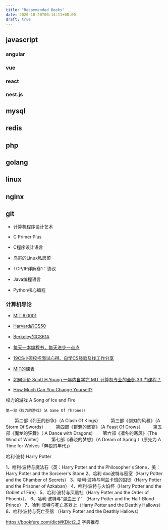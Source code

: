 ```yaml
---
title: "Recommended Books"
date: 2020-10-20T00:14:11+08:00
draft: true
---
```


## javascript

### angular

### vue

### react

### nest.js

## mysql

## redis

## php

## golang

## linux

## nginx

## git


- 计算机程序设计艺术
- C Primer Plus
- C程序设计语言

- 鸟哥的Linux私房菜
- TCP/IP详解卷1：协议

- Java编程语言
- Python核心编程

### 计算机导论

- [MIT 6.0001](https://ocw.mit.edu/courses/electrical-engineering-and-computer-science/6-0001-introduction-to-computer-science-and-programming-in-python-fall-2016/) 

- [Harvard的CS50](https://cs50.harvard.edu/college/2020/fall/)

- [Berkeley的CS61A](https://cs61a.org/)



- [每天一本编程书，每天进步一点点](https://salttiger.com/)


- [19CS小硕校招面试心得、自学CS经验及找工作分享](https://zhuanlan.zhihu.com/p/108911948)

- [MIT的课表](http://catalog.mit.edu/degree-charts/computer-science-engineering-course-6-3/)

- [如何评价 Scott H.Young 一年内自学完 MIT 计算机专业的全部 33 门课程？](https://www.zhihu.com/question/20571226)

- [How Much Can You Change Yourself?](https://www.scotthyoung.com/blog/)


权力的游戏 A Song of Ice and Fire

    第一部《权力的游戏》（A Game Of Thrones）
　　第二部《列王的纷争》（A Clash Of Kings）
　　第三部《剑刃的风暴》（A Storm Of Swords）
　　第四部《群鸦的盛宴》（A Feast Of Crows）
　　第五部《魔龙的狂舞》（ A Dance with Dragons)
　　第六部《凛冬的寒风》（The Wind of Winter）
　　第七部《春晓的梦想》（A Dream of Spring ）(原先为 A Time for Wolves「奔狼的年代」)

哈利·波特 Harry Potter

1、哈利·波特与魔法石（英：Harry Potter and the Philosopher's Stone，美：Harry Potter and the Sorcerer's Stone
2、哈利·dao波特与密室（Harry Potter and the Chamber of Secrets）
3、哈利·波特与阿兹卡班的囚徒（Harry Potter and the Prisoner of Azkaban）
4、哈利·波特与火焰杯（Harry Potter and the Goblet of Fire）
5、哈利·波特与凤凰社（Harry Potter and the Order of Phoenix），
6、哈利·波特与“混血王子” （Harry Potter and the Half-Blood Prince）
7、哈利·波特与死亡圣器上（Harry Potter and the Deathly Hallows）
8、哈利·波特与死亡圣器 （Harry Potter and the Deathly Hallows）




https://bookfere.com/dict#KDict2_2 字典推荐